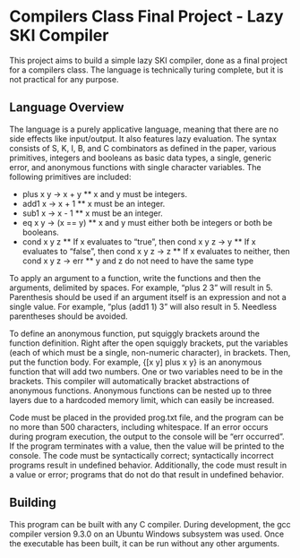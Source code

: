 # Compilers Class Final Project - Lazy SKI Compiler

This project aims to build a simple lazy SKI compiler, done as a final project for a compilers class. The language is technically turing complete, but it is not practical for any purpose. 

## Language Overview
The language is a purely applicative language, meaning that there are no side effects like input/output. It also features lazy evaluation. The syntax consists of S, K, I, B, and C combinators as defined in the paper, various primitives, integers and booleans as basic data types, a single, generic error, and anonymous functions with single character variables. The following primitives are included:
* plus x y → x + y
** x and y must be integers.
* add1 x → x + 1
** x must be an integer.
* sub1 x → x - 1
** x must be an integer.
* eq x y → (x == y)
** x and y must either both be integers or both be booleans.
* cond x y z
** If x evaluates to “true”, then cond x y z → y
** If x evaluates to “false”, then cond x y z → z
** If x evaluates to neither, then cond x y z → err
** y and z do not need to have the same type

To apply an argument to a function, write the functions and then the arguments, delimited by spaces. For example, “plus 2 3” will result in 5. Parenthesis should be used if an argument itself is an expression and not a single value. For example, “plus (add1 1) 3” will also result in 5. Needless parentheses should be avoided. 

To define an anonymous function, put squiggly brackets around the function definition. Right after the open squiggly brackets, put the variables (each of which must be a single, non-numeric character), in brackets. Then, put the function body. For example, {[x y] plus x y} is an anonymous function that will add two numbers. One or two variables need to be in the brackets. This compiler will automatically bracket abstractions of anonymous functions. Anonymous functions can be nested up to three layers due to a hardcoded memory limit, which can easily be increased. 

Code must be placed in the provided prog.txt file, and the program can be no more than 500 characters, including whitespace.  If an error occurs during program execution, the output to the console will be “err occurred”. If the program terminates with a value, then the value will be printed to the console. The code must be syntactically correct; syntactically incorrect programs result in undefined behavior. Additionally, the code must result in a value or error; programs that do not do that result in undefined behavior.

## Building
This program can be built with any C compiler. During development, the gcc compiler version 9.3.0 on an Ubuntu Windows subsystem was used. Once the executable has been built, it can be run without any other arguments. 
